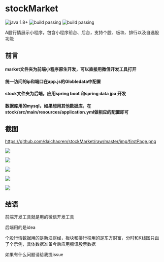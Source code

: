# stockMarket
![java 1.8+](https://img.shields.io/badge/JAVA-1.8+-green.svg)
![build passing](https://img.shields.io/appveyor/ci/gruntjs/grunt.svg)
![build passing](https://img.shields.io/apm/l/vim-mode.svg)	

A股行情展示小程序，包含小程序前台、后台，支持个股、板块、排行以及自选股功能

## 前言

#### market文件夹为前端小程序原生开发，可以直接用微信开发工具打开
#### 统一访问的ip和端口在app.js的Globledata中配置
#### stock文件夹为后端，应用spring boot 和spring data jpa 开发
#### 数据库用的mysql，如果想用其他数据库，在stock/src/main/resources/application.yml做相应的配置即可


## 截图

https://github.com/daichaoren/stockMarket/raw/master/img/firstPage.png

![](https://github.com/daichaoren/stockMarket/raw/master/img/hotTop.png) 

![](https://github.com/daichaoren/stockMarket/raw/master/img/stock.png) 

![](https://github.com/daichaoren/stockMarket/raw/master/img/selected.png) 

![](https://github.com/daichaoren/stockMarket/raw/master/img/blockList.png) 

![](https://github.com/daichaoren/stockMarket/raw/master/img/blockType.png) 

## 结语
 前端开发工具就是用的微信开发工具
 
 后端用的是idea
 
 个股行情数据用的是新浪财经，板块和排行榜用的是东方财富，分时和K线图只画了个示例，具体数据准备今后应用腾讯股票数据
 
 如果有什么问题请给我提issue


